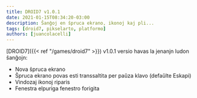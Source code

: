 ```yaml
---
title: DROID7 v1.0.1
date: 2021-01-15T08:34:20-03:00
description: Ŝanĝoj en ŝpruca ekrano, ikonoj kaj pli...
tags: [droid7, pikselarto, platformo]
authors: [juancolacelli]
---
```


[DROID7]({{< ref "/games/droid7" >}}) v1.0.1 versio havas la jenanjn ludon ŝanĝojn:

* Nova ŝpruca ekrano
* Ŝpruca ekrano povas esti transsaltita per paŭza klavo (defaŭlte Eskapi)
* Vindozaj ikonoj riparis
* Fenestra elpuriga fenestro forigita
